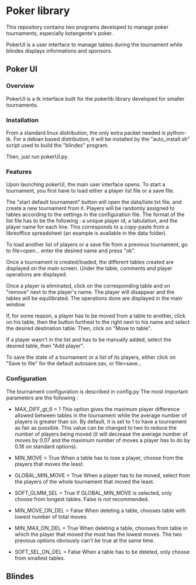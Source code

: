 # Poker library
This repository contains two programs developed to manage poker tournaments, especially kotangente's poker.

PokerUI is a user interface to manage tables during the tournament while blindes displays informations and sponsors.

## Poker UI
### Overview
PokerUI is a tk interface built for the pokerlib library developed for smaller tournaments.
### Installation
From a standard linux distribution, the only extra packet needed is python-tk. For a debian based distribution, it will be installed by the "auto_install.sh" script used to build the "blindes" program.

Then, just run pokerUI.py.

### Features

Upon launching pokerUI, the main user interface opens. To start a tournament, you first have to load either a player list file or a save file. 

The "start default tournament" button will open the data/liste.txt file, and create a new tournament from it. Players will be randomly assigned to tables according to the settings in the configuration file. The format of the list file has to be the following : a unique player id, a tabulation, and the player name for each line. This corresponds to a copy-paste from a libreoffice spreadsheet (an example is available in the data folder).

To load another list of players or a save file from a previous tournament, go to file>open... enter the desired name and press "ok".

Once a tournament is created/loaded, the different tables created are displayed on the main screen. Under the table, comments and player operations are displayed.

Once a player is eliminated, click on the corresponding table and on "remove" next to the player's name. The player will disappear and the tables will be equilibrated. The operations done are displayed in the main window.

If, for some reason, a player has to be moved from a table to another, click on his table, then the button furthest to the right next to his name and select the desired destination table. Then, click on "Move to table".

If a player wasn't in the list and has to be manually added, select the desired table, then "Add player".

To save the state of a tournament or a list of its players, either click on "Save to file" for the default autosave.sav, or file>save...


### Configuration

The tournament configuration is described in config.py The most important parameters are the following :

* MAX_DIFF_gt_6 = 1
This option gives the maximum player difference allowed between tables in the tournament while the average number of players is greater than six. By default, it is set to 1 to have a tournament as fair as possible. This value can be changed to two to reduce the number of players being moved (it will decrease the average number of moves by 0.07 and the maximum number of moves a player has to do by 0.18 on standard options). 

* MIN_MOVE = True
When a table has to lose a player, choose from the players that moves the least.

* GLOBAL_MIN_MOVE = True
When a player has to be moved, select from the players of the whole tournament that moved the least.

* SOFT_GLMM_SEL = True
If GLOBAL_MIN_MOVE is selected, only choose from longest tables. False is not recommended.

* MIN_MOVE_ON_DEL = False
When deleting a table, chooses table with lowest number of total moves

* MIN_MAX_ON_DEL = True
When deleting a table, chooses from table in which the player that moved the most has the lowest moves. The two previous options obviously can't be true at the same time.

* SOFT_SEL_ON_DEL = False
When a table has to be deleted, only choose from smallest tables.

## Blindes
